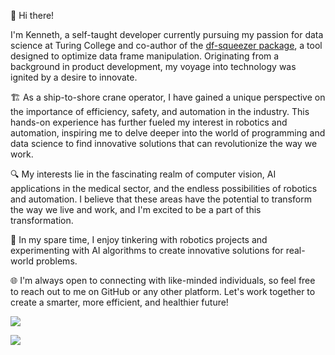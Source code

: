 👋 Hi there! 

I'm Kenneth, a self-taught developer currently pursuing my passion for data science at Turing College and co-author of the [df-squeezer package](https://pypi.org/project/df-squeezer/), a tool designed to optimize data frame manipulation. Originating from a background in product development, my voyage into technology was ignited by a desire to innovate.

🏗️ As a ship-to-shore crane operator, I have gained a unique perspective on the importance of efficiency, safety, and automation in the industry. This hands-on experience has further fueled my interest in robotics and automation, inspiring me to delve deeper into the world of programming and data science to find innovative solutions that can revolutionize the way we work.

🔍 My interests lie in the fascinating realm of computer vision, AI applications in the medical sector, and the endless possibilities of robotics and automation. I believe that these areas have the potential to transform the way we live and work, and I'm excited to be a part of this transformation.

🤖 In my spare time, I enjoy tinkering with robotics projects and experimenting with AI algorithms to create innovative solutions for real-world problems.

🌐 I'm always open to connecting with like-minded individuals, so feel free to reach out to me on GitHub or any other platform. Let's work together to create a smarter, more efficient, and healthier future!

<a href="https://www.linkedin.com/in/kenneth-breugelmans/"><img src="https://img.shields.io/badge/LinkedIn-0077B5?style=for-the-badge&logo=linkedin&logoColor=white"></a>

<a href="http://www.kenneth-b.com"><img src="https://img.shields.io/badge/website-000000?style=for-the-badge&logo=About.me&logoColor=white"></a>

<!---
kkalera/kkalera is a ✨ special ✨ repository because its `README.md` (this file) appears on your GitHub profile.
You can click the Preview link to take a look at your changes.
--->
